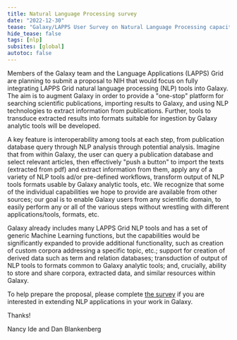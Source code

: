 ```yaml
---
title: Natural Language Processing survey
date: "2022-12-30"
tease: "Galaxy/LAPPS User Survey on Natural Language Processing capacity needs"
hide_tease: false
tags: [nlp]
subsites: [global]
autotoc: false
---
```


Members of the Galaxy team and the Language Applications (LAPPS) Grid are planning to submit a proposal to NIH that would focus on fully integrating LAPPS Grid natural language processing (NLP) tools into Galaxy. The aim is to augment Galaxy in order to provide a "one-stop" platform for searching scientific publications, importing results to Galaxy, and using NLP technologies to extract information from publications. Further, tools to transduce extracted results into formats suitable for ingestion by Galaxy analytic tools will be developed.

A key feature is interoperability among tools at each step, from publication database query through NLP analysis through potential analysis. Imagine that from within Galaxy, the user can query a publication database and select relevant articles, then effectively "push a button" to import the texts (extracted from pdf) and extract information from them, apply any of a variety of NLP tools ad/or pre-defined workflows, transform output of NLP tools formats usable by Galaxy analytic tools, etc. We recognize that some of the individual capabilities we hope to provide are available from other sources; our goal is to enable Galaxy users from any scientific domain, to easily perform any or all of the various steps without wrestling with different applications/tools, formats, etc.

Galaxy already includes many LAPPS Grid NLP tools and has a set of generic Machine Learning functions, but the capabilities would be significantly expanded to provide additional functionality, such as creation of custom corpora addressing a specific topic, etc.; support for creation of derived data such as term and relation databases; transduction of output of NLP tools to formats common to Galaxy analytic tools; and, crucially, ability to store and share corpora, extracted data, and similar resources within Galaxy. 

To help prepare the proposal, please complete [the survey](https://docs.google.com/forms/d/e/1FAIpQLSfROXZr2xU6lhF1DttvYrrpKuS-bjksVhu1efYlxW108V-GXg/viewform) if you are interested in extending NLP applications in your work in Galaxy.

Thanks!

Nancy Ide and Dan Blankenberg 

